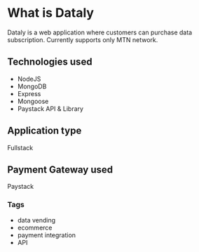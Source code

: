 # What is Dataly

Dataly is a web application where customers can purchase data subscription. Currently supports only MTN network.

## Technologies used 
- NodeJS 
- MongoDB 
- Express 
- Mongoose 
- Paystack API & Library 
## Application type 
Fullstack

## Payment Gateway used 
Paystack 

### Tags 
- data vending  
- ecommerce 
- payment integration 
- API

